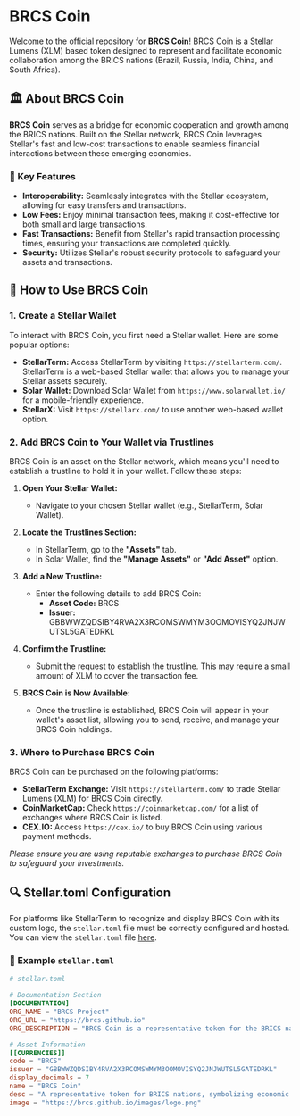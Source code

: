 # BRCS Coin

Welcome to the official repository for **BRCS Coin**! BRCS Coin is a Stellar Lumens (XLM) based token designed to represent and facilitate economic collaboration among the BRICS nations (Brazil, Russia, India, China, and South Africa).

## 🏛️ About BRCS Coin

**BRCS Coin** serves as a bridge for economic cooperation and growth among the BRICS nations. Built on the Stellar network, BRCS Coin leverages Stellar's fast and low-cost transactions to enable seamless financial interactions between these emerging economies.

### 🌟 Key Features

- **Interoperability:** Seamlessly integrates with the Stellar ecosystem, allowing for easy transfers and transactions.
- **Low Fees:** Enjoy minimal transaction fees, making it cost-effective for both small and large transactions.
- **Fast Transactions:** Benefit from Stellar's rapid transaction processing times, ensuring your transactions are completed quickly.
- **Security:** Utilizes Stellar's robust security protocols to safeguard your assets and transactions.

## 🔗 How to Use BRCS Coin

### 1. **Create a Stellar Wallet**

To interact with BRCS Coin, you first need a Stellar wallet. Here are some popular options:

- **StellarTerm:** Access StellarTerm by visiting `https://stellarterm.com/`. StellarTerm is a web-based Stellar wallet that allows you to manage your Stellar assets securely.
- **Solar Wallet:** Download Solar Wallet from `https://www.solarwallet.io/` for a mobile-friendly experience.
- **StellarX:** Visit `https://stellarx.com/` to use another web-based wallet option.

### 2. **Add BRCS Coin to Your Wallet via Trustlines**

BRCS Coin is an asset on the Stellar network, which means you'll need to establish a trustline to hold it in your wallet. Follow these steps:

1. **Open Your Stellar Wallet:**
   - Navigate to your chosen Stellar wallet (e.g., StellarTerm, Solar Wallet).

2. **Locate the Trustlines Section:**
   - In StellarTerm, go to the **"Assets"** tab.
   - In Solar Wallet, find the **"Manage Assets"** or **"Add Asset"** option.

3. **Add a New Trustline:**
   - Enter the following details to add BRCS Coin:
     - **Asset Code:** BRCS
     - **Issuer:** GBBWWZQDSIBY4RVA2X3RCOMSWMYM3OOMOVISYQ2JNJWUTSL5GATEDRKL

4. **Confirm the Trustline:**
   - Submit the request to establish the trustline. This may require a small amount of XLM to cover the transaction fee.

5. **BRCS Coin is Now Available:**
   - Once the trustline is established, BRCS Coin will appear in your wallet's asset list, allowing you to send, receive, and manage your BRCS Coin holdings.

### 3. **Where to Purchase BRCS Coin**

BRCS Coin can be purchased on the following platforms:

- **StellarTerm Exchange:** Visit `https://stellarterm.com/` to trade Stellar Lumens (XLM) for BRCS Coin directly.
- **CoinMarketCap:** Check `https://coinmarketcap.com/` for a list of exchanges where BRCS Coin is listed.
- **CEX.IO:** Access `https://cex.io/` to buy BRCS Coin using various payment methods.

*Please ensure you are using reputable exchanges to purchase BRCS Coin to safeguard your investments.*

## 🔍 Stellar.toml Configuration

For platforms like StellarTerm to recognize and display BRCS Coin with its custom logo, the `stellar.toml` file must be correctly configured and hosted. You can view the `stellar.toml` file [here](https://brcs.github.io/.well-known/stellar.toml).

### 📄 Example `stellar.toml`

```toml
# stellar.toml

# Documentation Section
[DOCUMENTATION]
ORG_NAME = "BRCS Project"
ORG_URL = "https://brcs.github.io"
ORG_DESCRIPTION = "BRCS Coin is a representative token for the BRICS nations, fostering economic collaboration and growth."

# Asset Information
[[CURRENCIES]]
code = "BRCS"
issuer = "GBBWWZQDSIBY4RVA2X3RCOMSWMYM3OOMOVISYQ2JNJWUTSL5GATEDRKL"
display_decimals = 7
name = "BRCS Coin"
desc = "A representative token for BRICS nations, symbolizing economic collaboration and growth."
image = "https://brcs.github.io/images/logo.png"
